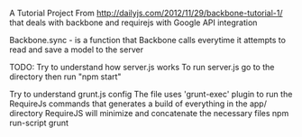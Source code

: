 A Tutorial Project From http://dailyjs.com/2012/11/29/backbone-tutorial-1/ that deals with backbone and requirejs with Google API integration

Backbone.sync - is a function that Backbone calls everytime it attempts to read and save a model to the server

TODO:
Try to understand how server.js works
    To run server.js go to the directory then run "npm start"
    

Try to understand grunt.js config
    The file uses 'grunt-exec' plugin to run the RequireJs commands that generates a build of everything in the app/ directory
    RequireJS will minimize and concatenate the necessary files
    npm run-script grunt




